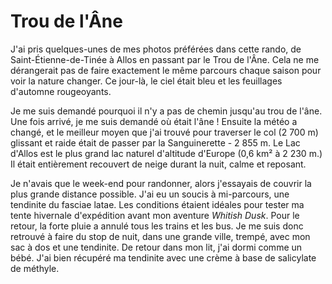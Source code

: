 # Trou de l'Âne

J'ai pris quelques-unes de mes photos préférées dans cette rando, de Saint-Étienne-de-Tinée à Allos en passant par le Trou de l'Âne. Cela ne me dérangerait pas de faire exactement le même parcours chaque saison pour voir la nature changer. Ce jour-là, le ciel était bleu et les feuillages d'automne rougeoyants.

Je me suis demandé pourquoi il n'y a pas de chemin jusqu'au trou de l'âne. Une fois arrivé, je me suis demandé où était l'âne ! Ensuite la météo a changé, et le meilleur moyen que j'ai trouvé pour traverser le col (2 700 m) glissant et raide était de passer par la Sanguinerette - 2 855 m. Le Lac d'Allos est le plus grand lac naturel d'altitude d'Europe (0,6 km² à 2 230 m.) Il était entièrement recouvert de neige durant la nuit, calme et reposant.

Je n'avais que le week-end pour randonner, alors j'essayais de couvrir la plus grande distance possible. J'ai eu un soucis à mi-parcours, une tendinite du fasciae latae. Les conditions étaient idéales pour tester ma tente hivernale d'expédition avant mon aventure *Whitish Dusk*. Pour le retour, la forte pluie a annulé tous les trains et les bus. Je me suis donc retrouvé à faire du stop de nuit, dans une grande ville, trempé, avec mon sac à dos et une tendinite. De retour dans mon lit, j'ai dormi comme un bébé. J'ai bien récupéré ma tendinite avec une crème à base de salicylate de méthyle.